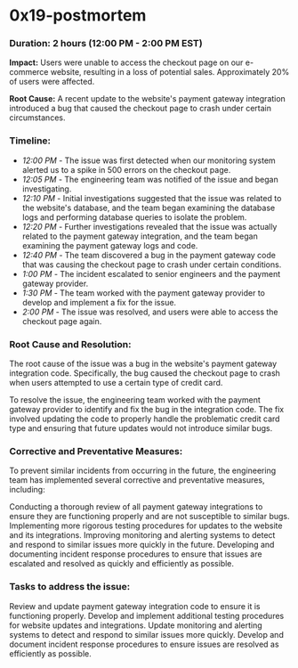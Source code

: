 # 0x19-postmortem
</hr>

### Duration: 2 hours (12:00 PM - 2:00 PM EST)
<b>Impact:</B> Users were unable to access the checkout page on our e-commerce website, resulting in a loss of potential sales. Approximately 20% of users were affected.

<b>Root Cause:</B> A recent update to the website's payment gateway integration introduced a bug that caused the checkout page to crash under certain circumstances.

### Timeline:

- <i> 12:00 PM </i> - The issue was first detected when our monitoring system alerted us to a spike in 500 errors on the checkout page.
- <i> 12:05 PM </i>- The engineering team was notified of the issue and began investigating.
- <i> 12:10 PM </i> - Initial investigations suggested that the issue was related to the website's database, and the team began examining the database logs and performing database queries to isolate the problem.
- <i> 12:20 PM </i> - Further investigations revealed that the issue was actually related to the payment gateway integration, and the team began examining the payment gateway logs and code.
- <i> 12:40 PM </i> - The team discovered a bug in the payment gateway code that was causing the checkout page to crash under certain conditions.
- <i> 1:00 PM </i> - The incident escalated to senior engineers and the payment gateway provider.
- <i> 1:30 PM </i> - The team worked with the payment gateway provider to develop and implement a fix for the issue.
- <i> 2:00 PM </i> - The issue was resolved, and users were able to access the checkout page again.

### Root Cause and Resolution:

The root cause of the issue was a bug in the website's payment gateway integration code. Specifically, the bug caused the checkout page to crash when users attempted to use a certain type of credit card.

To resolve the issue, the engineering team worked with the payment gateway provider to identify and fix the bug in the integration code. The fix involved updating the code to properly handle the problematic credit card type and ensuring that future updates would not introduce similar bugs.

### Corrective and Preventative Measures:

To prevent similar incidents from occurring in the future, the engineering team has implemented several corrective and preventative measures, including:

Conducting a thorough review of all payment gateway integrations to ensure they are functioning properly and are not susceptible to similar bugs.
Implementing more rigorous testing procedures for updates to the website and its integrations.
Improving monitoring and alerting systems to detect and respond to similar issues more quickly in the future. 
Developing and documenting incident response procedures to ensure that issues are escalated and resolved as quickly and efficiently as possible.

### Tasks to address the issue:

Review and update payment gateway integration code to ensure it is functioning properly.
Develop and implement additional testing procedures for website updates and integrations.
Update monitoring and alerting systems to detect and respond to similar issues more quickly.
Develop and document incident response procedures to ensure issues are resolved as efficiently as possible.

